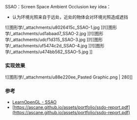 SSAO：Screen Space Ambient Occlusion
key idea：

- 认为环境光照来自于远处，近处的物体会对环境光照造成遮挡

![[图形学/_attachments/u8026415c_SSAO-1.jpg ]]![[图形学/_attachments/ud1abaad7_SSAO-2.jpg ]]![[图形学/_attachments/udcf1d315_SSAO-3.jpg ]]![[图形学/_attachments/uf5474c2d_SSAO-4.jpg ]]![[图形学/_attachments/u474bb562_SSAO-5.jpg ]]


### 实现效果
![[图形学/_attachments/u88e220ee_Pasted Graphic.png | 280]]


### 参考

- [LearnOpenGL - SSAO](https://learnopengl.com/Advanced-Lighting/SSAO)
- [https://ascane.github.io/assets/portfolio/ssdo-report.pdf](https://ascane.github.io/assets/portfolio/ssdo-report.pdf)
